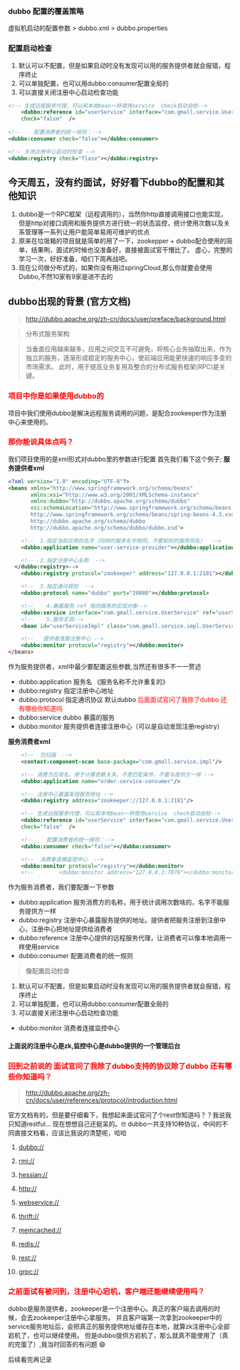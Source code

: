 ### dubbo 配置的覆盖策略

虚拟机启动的配置参数 > dubbo.xml  > dubbo.properties

### 配置启动检查
1. 默认可以不配置，但是如果启动时没有发现可以用的服务提供者就会报错，程序终止
2. 可以单独配置，也可以用dubbo:consumer配置全局的
3. 可以直接关闭注册中心启动检查功能
```xml
<!-- 生成远程服务代理，可以和本地bean一样使用service  check启动自检-->
    <dubbo:reference id="userService" interface="com.gmall.service.UserService"
    check="false"  />
  
<!--    配置消费者的统一规则：-->
<dubbo:consumer check="false"></dubbo:consumer>

<!-- 关闭注册中心启动时检查 -->
<dubbo:registry check="flase"></dubbo:registry>

```


## 今天周五，没有约面试，好好看下dubbo的配置和其他知识
1. dubbo是一个RPC框架（远程调用的），当然你http直接调用接口也能实现，但是http对接口调用和服务提供方进行统一的状态监控，统计使用次数以及关系管理等一系列让用户能简单易用可维护的优点
2. 原来在垃圾箱的项目就是简单的用了一下，zookepper + dubbo配合使用的简单，结果咧，面试的时候也没准备好，直接被面试官干懵比了。
虚心，完整的学习一次，好好准备，咱们下周再战吧。
3. 现在公司做分布式的，如果你没有用过springCloud,那么你就要会使用Dubbo,不然10家有9家是进不去的

## dubbo出现的背景 (官方文档)
>http://dubbo.apache.org/zh-cn/docs/user/preface/background.html

>分布式服务架构

>当垂直应用越来越多，应用之间交互不可避免，将核心业务抽取出来，作为独立的服务，逐渐形成稳定的服务中心，使前端应用能更快速的响应多变的市场需求。
>此时，用于提高业务复用及整合的分布式服务框架(RPC)是关键。

### <font color="red">项目中你是如果使用dubbo的</font>
项目中我们使用dubbo是解决远程服务调用的问题，是配合zookeeper作为注册中心来使用的。

### <font color="red">那你能说具体点吗？</font>
我们项目使用的是xml形式对dubbo里的参数进行配置
首先我们看下这个例子; 
**服务提供者xml**
```xml
<?xml version="1.0" encoding="UTF-8"?>
<beans xmlns="http://www.springframework.org/schema/beans"
       xmlns:xsi="http://www.w3.org/2001/XMLSchema-instance"
       xmlns:dubbo="http://dubbo.apache.org/schema/dubbo"
       xsi:schemaLocation="http://www.springframework.org/schema/beans
       http://www.springframework.org/schema/beans/spring-beans-4.3.xsd
       http://dubbo.apache.org/schema/dubbo
       http://dubbo.apache.org/schema/dubbo/dubbo.xsd">

    <!--  1.指定当前应用的名字（同样的服务名字相同，不要和别的服务同名）  -->
    <dubbo:application name="user-service-provider"></dubbo:application>

    <!--  2.指定注册中心名称  -->
  </dubbo:registry>-->
    <dubbo:registry protocol="zookeeper" address="127.0.0.1:2181"></dubbo:registry>

    <!--  3.指定通讯规则  -->
    <dubbo:protocol name="dubbo" port="20880"></dubbo:protocol>

    <!--    4.暴露服务 ref 指向服务的实现对象-->
    <dubbo:service interface="com.gmall.service.UserService" ref="userServiceImpl"></dubbo:service>
    <!--    5.服务实现-->
    <bean id="userServiceImpl" class="com.gmall.service.impl.UserServiceImpl"></bean>

    <!--   提供者连接注册中心 -->
    <dubbo:monitor protocol="registry"></dubbo:monitor>
</beans>
```
作为服务提供者，xml中最少要配置这些参数,当然还有很多不一一赘述
- dubbo:application 服务名 《服务名称不允许重复的》
- dubbo:registry 指定注册中心地址
- dubbo:protocol 指定通讯协议 默认dubbo <font color="red">后面面试官问了我除了dubbo 还有哪些你知道吗</font>
- dubbo:service  dubbo 暴露的服务
- dubbo:monitor  服务提供者连接注册中心（可以是自动发现注册registry）


**服务消费者xml**
```xml
    <!--  包扫描  -->
    <context:component-scan base-package="com.gmall.service.impl"/>

    <!-- 消费方应用名，用于计算依赖关系，不是匹配条件，不要与提供方一样 -->
    <dubbo:application name="order-service-consumer"/>

    <!-- 注册中心暴露发现服务地址 -->
    <dubbo:registry address="zookeeper://127.0.0.1:2181"/>

    <!-- 生成远程服务代理，可以和本地bean一样使用service  check启动自检-->
    <dubbo:reference id="userService" interface="com.gmall.service.UserService"
    check="false"  />

    <!--    配置消费者的统一规则：-->
    <dubbo:consumer check="false"></dubbo:consumer>

    <!--  消费者连接监控中心  -->
    <dubbo:monitor protocol="registry"></dubbo:monitor>
    <!--        <dubbo:monitor address="127.0.0.1:7070"></dubbo:monitor>-->
```
作为服务消费者，我们要配置一下参数
- dubbo:application  服务消费方的名称，用于统计调用次数啥的，名字不能服务提供方一样
- dubbo:registry     注册中心暴露服务提供的地址。提供者把服务注册到注册中心，注册中心把地址提供给消费者
- dubbo:reference    注册中心提供的远程服务代理，让消费者可以像本地调用一样使用service
- dubbo:consumer     配置消费者的统一规则
>像配置启动检查
 1. 默认可以不配置，但是如果启动时没有发现可以用的服务提供者就会报错，程序终止
 2. 可以单独配置，也可以用dubbo:consumer配置全局的
 3. 可以直接关闭注册中心启动检查功能
- dubbo:monitor      消费者连接监控中心

#### 上面说的注册中心是zk,监控中心是dubbo提供的一个管理后台

### <font color="red"> 回到之前说的 面试官问了我除了dubbo支持的协议除了dubbo 还有哪些你知道吗？</font>
>http://dubbo.apache.org/zh-cn/docs/user/references/protocol/introduction.html

官方文档有的，但是要仔细看下，我想起来面试官问了个rest你知道吗？？我说我只知道restful... 
现在想想自己还挺呆的。🤓
dubbo一共支持10种协议，中间的不同直接文档看，应该比我说的清楚呢，哈哈
 1. [dubbo:// ](http://dubbo.apache.org/zh-cn/docs/user/references/protocol/dubbo.html)  

 2. [rmi://](http://dubbo.apache.org/zh-cn/docs/user/references/protocol/rmi.html)
 3. [hessian://](http://dubbo.apache.org/zh-cn/docs/user/references/protocol/hessian.html)
 4. [http:// ](http://dubbo.apache.org/zh-cn/docs/user/references/protocol/http.html)
 5. [webservice://](http://dubbo.apache.org/zh-cn/docs/user/references/protocol/webservice.html)
 6. [thrift://](http://dubbo.apache.org/zh-cn/docs/user/references/protocol/thrift.html)
 7. [memcached://]()
 8. [redis://](http://dubbo.apache.org/zh-cn/docs/user/references/protocol/redis.html)
 9. [rest://](http://dubbo.apache.org/zh-cn/docs/user/references/protocol/rest.html)
 10. [grpc://](http://dubbo.apache.org/zh-cn/docs/user/references/protocol/gRPC.html)

### <font color="red">之前面试有被问到，注册中心宕机，客户端还能继续使用吗？</font>
dubbo是服务提供者，zookeeper是一个注册中心。真正的客户端去调用的时候，会去zookeeper注册中心拿服务。
并且客户端第一次拿到zookeeper中的service服务地址后，会把真正的服务提供地址缓存在本地，就算zk注册中心全部宕机了，也可以继续使用。
但是dubbo提供方宕机了，那么就真不能使用了（真的完蛋了）,我当时回答的有问题 😄

后续看完再记录


